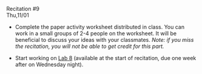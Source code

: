 
<div class="recitation">
<div class="column_date">
<p markdown="block">
Recitation #9 <br>
Thu,11/01
</p>
</div>

<div class="column_recitation">
<p markdown="block">



- Complete the paper activity worksheet distributed in class. You can work in a
small groups of 2-4 people on the worksheet. It will be beneficial to discuss
your ideas with your classmates. _Note: if you miss the recitation, you will not be
able to get credit for this part._

- Start working on
[Lab 8](https://drive.google.com/drive/folders/1FfMo6V5csKctAMGbj2Lblx_3D8RxSXm5?usp=sharing)
(available at the start of recitation, due one week after on Wednesday night).



</p>
</div>

</div>
